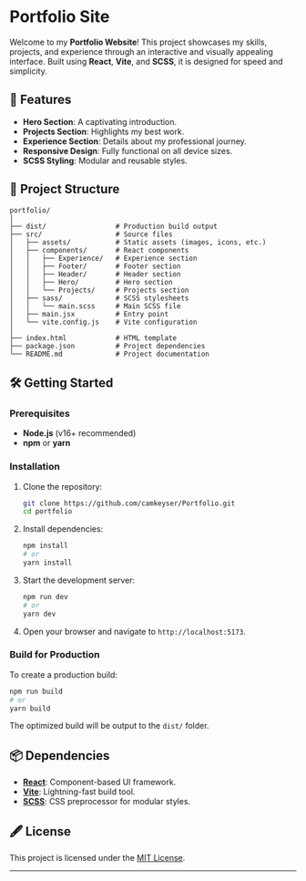 # Portfolio Site

Welcome to my **Portfolio Website**! This project showcases my skills, projects, and experience through an interactive and visually appealing interface. Built using **React**, **Vite**, and **SCSS**, it is designed for speed and simplicity.

## 🚀 Features
- **Hero Section**: A captivating introduction.
- **Projects Section**: Highlights my best work.
- **Experience Section**: Details about my professional journey.
- **Responsive Design**: Fully functional on all device sizes.
- **SCSS Styling**: Modular and reusable styles.

## 📂 Project Structure
```
portfolio/
│
├── dist/                 # Production build output
├── src/                  # Source files
│   ├── assets/           # Static assets (images, icons, etc.)
│   ├── components/       # React components
│   │   ├── Experience/   # Experience section
│   │   ├── Footer/       # Footer section
│   │   ├── Header/       # Header section
│   │   ├── Hero/         # Hero section
│   │   └── Projects/     # Projects section
│   ├── sass/             # SCSS stylesheets
│   │   └── main.scss     # Main SCSS file
│   ├── main.jsx          # Entry point
│   └── vite.config.js    # Vite configuration
│
├── index.html            # HTML template
├── package.json          # Project dependencies
└── README.md             # Project documentation
```

## 🛠️ Getting Started

### Prerequisites
- **Node.js** (v16+ recommended)
- **npm** or **yarn**

### Installation
1. Clone the repository:
   ```bash
   git clone https://github.com/camkeyser/Portfolio.git
   cd portfolio
   ```
2. Install dependencies:
   ```bash
   npm install
   # or
   yarn install
   ```
3. Start the development server:
   ```bash
   npm run dev
   # or
   yarn dev
   ```
4. Open your browser and navigate to `http://localhost:5173`.

### Build for Production
To create a production build:
```bash
npm run build
# or
yarn build
```
The optimized build will be output to the `dist/` folder.

## 📦 Dependencies
- [**React**](https://reactjs.org/): Component-based UI framework.
- [**Vite**](https://vitejs.dev/): Lightning-fast build tool.
- [**SCSS**](https://sass-lang.com/): CSS preprocessor for modular styles.

## 🖋️ License
This project is licensed under the [MIT License](LICENSE).

---